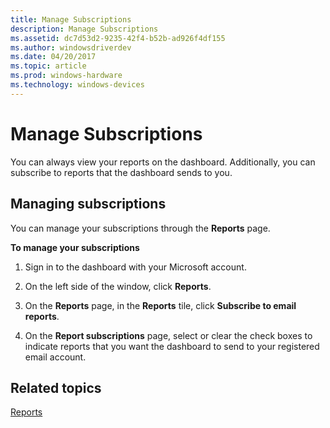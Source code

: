 ```yaml
---
title: Manage Subscriptions
description: Manage Subscriptions
ms.assetid: dc7d53d2-9235-42f4-b52b-ad926f4df155
ms.author: windowsdriverdev
ms.date: 04/20/2017
ms.topic: article
ms.prod: windows-hardware
ms.technology: windows-devices
---
```


# Manage Subscriptions


You can always view your reports on the dashboard. Additionally, you can subscribe to reports that the dashboard sends to you.

## <span id="Managing_subscriptions"></span><span id="managing_subscriptions"></span><span id="MANAGING_SUBSCRIPTIONS"></span>Managing subscriptions


You can manage your subscriptions through the **Reports** page.

**To manage your subscriptions**

1.  Sign in to the dashboard with your Microsoft account.

2.  On the left side of the window, click **Reports**.

3.  On the **Reports** page, in the **Reports** tile, click **Subscribe to email reports**.

4.  On the **Report subscriptions** page, select or clear the check boxes to indicate reports that you want the dashboard to send to your registered email account.

## <span id="related_topics"></span>Related topics


[Reports](https://msdn.microsoft.com/library/windows/hardware/br230776.aspx)

 

 







